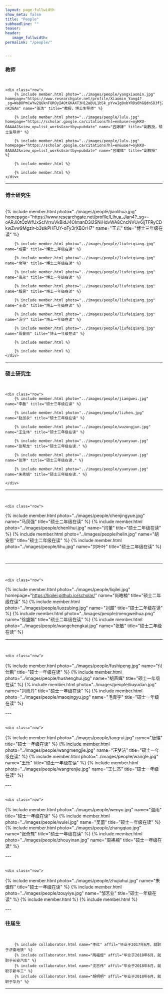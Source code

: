 ```yaml
---
layout: page-fullwidth
show_meta: false
title: "People"
subheadline: ""
teaser: 
header:
   image_fullwidth: 
permalink: "/people/"


---
```




<div class="row">
	<div class="row">
		<h3>教师</h3>
		<br/>
	</div>

	<div class="row">
		{% include member.html photo="../images/people/yangxiaomin.jpg" homepage="https://www.researchgate.net/profile/Xiaomin_Yang4?_sg=WaBOPmCwYw2QGknFOROyIAOtGKAXT3H12aBUL1bSk_pYvwIg8xbYRDs0hGQdnSD3fj2x64VBcsbBDBnKP-nK3GAm" name="张浩" title="教授，博士生导师" %}
		
		{% include member.html photo="../images/people/lulu.jpg" homepage="https://scholar.google.ca/citations?hl=en&user=oyHXU-0AAAAJ&view_op=list_works&sortby=pubdate" name="吕婷婷" title="副教授，硕士生导师" %}
		
		{% include member.html photo="../images/people/lulu.jpg" homepage="https://scholar.google.ca/citations?hl=en&user=oyHXU-0AAAAJ&view_op=list_works&sortby=pubdate" name="吕曜辉" title="副教授" %}
		
		{% include member.html %}
		
		{% include member.html %}
	</div>


</div>

---

<div class="row">
	<div class="row">
		<h3 class="medium-12">博士研究生</h3>
		<br/>
	</div>
	<div class="row">
		{% include member.html photo="../images/people/jianlihua.jpg" homepage="https://www.researchgate.net/profile/Lihua_Jian4?_sg=-oARJi0tQzWfUxScIVrruVkBidJ4OImanD3l2SNiHdvWA8CncNVUv6ljTFRyCDkwZvw9Mgzlr-b3slkPHFUY-oFy3rXBOrH7" name="王岩" title="博士三年级在读" %}


		
		
		{% include member.html photo="../images/people/liufeiqiang.jpg" name="成霄" title="博士二年级在读" %}
		
		{% include member.html photo="../images/people/liufeiqiang.jpg" name="常琳" title="博士二年级在读" %}
		
		{% include member.html photo="../images/people/liufeiqiang.jpg" name="高永" title="博士一年级在读" %}
		
		{% include member.html photo="../images/people/liufeiqiang.jpg" name="殷昊" title="博士一年级在读" %}
		
		{% include member.html photo="../images/people/liufeiqiang.jpg" name="王焱" title="博士一年级在读" %}
		
		{% include member.html photo="../images/people/liufeiqiang.jpg" name="汤宁" title="博士一年级在读" %}
		
		{% include member.html photo="../images/people/liufeiqiang.jpg" name="周曼丽" title="博士一年级在读" %}
		
		{% include member.html %}
		
		{% include member.html %}
	</div>
</div>

---

<div class="row">
	<div class="row">
		<h3 class="medium-12">硕士研究生</h3>
		<br/>
	</div>

	<div class="row">
		{% include member.html photo="../images/people/jiangwei.jpg" name="李磊" title="硕士三年级在读" %}
	
		{% include member.html photo="../images/people/lizhen.jpg" name="赵加永" title="硕士三年级在读" %}
	
		{% include member.html photo="../images/people/wuzongjun.jpg" name="王生伟" title="硕士三年级在读" %}
		
		{% include member.html photo="../images/people/yuanyuan.jpg" name="张帮龙" title="硕士三年级在读." %}
	
		{% include member.html photo="../images/people/yuanyuan.jpg" name="张萍" title="硕士三年级在读." %}
		
		{% include member.html photo="../images/people/yuanyuan.jpg" name="朱秀娟" title="硕士三年级在读." %}
		
	</div>
</div>

---

<div class="row">
	<div class="row">
		<br/>
	</div>

	<div class="row">

{% include member.html photo="../images/people/chenjingyue.jpg" name="马凤强" title="硕士二年级在读" %}
{% include member.html photo="../images/people/chenlihui.jpg" name="闫董" title="硕士二年级在读" %}
{% include member.html photo="../images/people/helin.jpg" name="胡安思" title="硕士二年级在读" %}
{% include member.html photo="../images/people/lihu.jpg" name="刘叶叶" title="硕士二年级在读" %}

​	</div>
</div>

---

<div class="row">
	<div class="row">
		<br/>
	</div>

	<div class="row">
{% include member.html photo="../images/people/liqilei.jpg" homepage="https://liqilei.github.io/scholar/" name="尚皓楠" title="硕士二年级在读" %}
{% include member.html photo="../images/people/luozubing.jpg" name="刘超" title="硕士二年级在读" %}
{% include member.html photo="../images/people/mengweihua.png" name="徐盛娟" title="硕士二年级在读" %}
{% include member.html photo="../images/people/wangchengkai.jpg" name="张敏" title="硕士二年级在读" %}
	</div>
</div>

---



<div class="row">
	<div class="row">
		<br/>
	</div>


	<div class="row">
{% include member.html photo="../images/people/fushipeng.jpg" name="付仕鹏" title="硕士一年级在读" %}
{% include member.html photo="../images/people/hushenghui.jpg" name="胡声辉" title="硕士一年级在读" %}
{% include member.html photo="../images/people/liuyudan.jpg" name="刘雨丹" title="硕士一年级在读" %}
{% include member.html photo="../images/people/maoqingyu.jpg" name="毛青宇" title="硕士一年级在读" %}
	</div>
</div>
---

<div class="row">
	<div class="row">
		<br/>
	</div>

	<div class="row">
{% include member.html photo="../images/people/tangrui.jpg" name="唐瑞" title="硕士一年级在读" %}
{% include member.html photo="../images/people/wangmengjie.jpg" name="汪梦洁" title="硕士一年级在读" %}
{% include member.html photo="../images/people/wangle.jpg" name="王乐" title="硕士一年级在读" %}
{% include member.html photo="../images/people/wangrenjie.jpg" name="王仁杰" title="硕士一年级在读" %}
	</div>
</div>
---

<div class="row">
	<div class="row">
		<br/>
	</div>

	<div class="row">
{% include member.html photo="../images/people/wenyu.jpg" name="温雨" title="硕士一年级在读" %}
{% include member.html photo="../images/people/wulei.jpg" name="吴蕾" title="硕士一年级在读" %}
{% include member.html photo="../images/people/zhangqiao.jpg" name="张奇骜" title="硕士一年级在读" %}
{% include member.html photo="../images/people/zhouyinan.jpg" name="周祎楠" title="硕士一年级在读" %}
	</div>
</div>
---
<div class="row">
	<div class="row">
		<br/>
	</div>

	<div class="row">
{% include member.html photo="../images/people/zhujiahui.jpg" name="朱佳辉" title="硕士一年级在读" %}
{% include member.html photo="../images/people/zouyiye.jpg" name="邹艺业" title="硕士一年级在读" %}
		{% include member.html %}
		{% include member.html %}
	</div>
</div>
---

<div class="row">
	<div class="row">
		<h3 class="medium-12">往届生</h3>
		<br/>
	</div>

		{% include collaborator.html name="李红" affil="毕业于2017年6月，就职于济南地铁" %}
		{% include collaborator.html name="陶福煜" affil="毕业于2018年6月，就职于长安汽车" %}
		{% include collaborator.html name="沈志伟" affil="毕业于2018年6月，就职于新华三" %}
		{% include collaborator.html name="胡明明" affil="毕业于2018年6月，就职于华为" %}
</div>

---